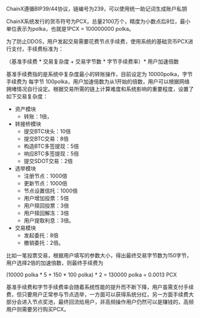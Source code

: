 ChainX遵循BIP39/44协议，链编号为239，可以使用统一助记词生成账户私钥

ChainX系统发行的货币符号为PCX，总量2100万个，精度为小数点后8位，最小单位表示为polka，也就是1PCX = 100000000 polka。

为了防止DDOS，用户发起交易需要花费节点手续费，使用系统的基础货币PCX进行支付，手续费标准为：

（基准手续费 * 交易复杂度 + 交易字节数 * 字节手续费率）* 用户加速倍数

基准手续费指的是系统中复杂度最小的转账操作，目前设定为 10000polka，字节手续费为 每字节 100polka，用户加速倍数为从1开始的倍数，用户可以根据网络拥堵情况自行设定。根据交易所需的链上计算难度和系统影响的重要程度，设置了如下交易复杂度：

* 资产模块
  * 转账：1倍，
* 转接桥模块
  * 提交BTC块头：10倍
  * 提交BTC交易：8倍
  * 构造BTC多签提现：5倍
  * 响应BTC多签提现：5倍
  * 提交SDOT交易：2倍
* 选举模块
  * 注册节点：1000倍
  * 更新节点：1000倍
  * 节点设置信托：1000倍
  * 用户增加投票：5倍
  * 用户赎回投票：3倍
  * 用户赎回解冻：3倍
  * 用户提取利息：3倍。
* 交易模块
  * 发起委托：8倍
  * 撤销委托：2倍。

比如一笔投票交易，根据用户填写的参数大小，得出最终交易字节数为150字节，用户选择2倍的加速倍数，则最终手续费为

(10000 polka * 5 + 150 * 100 polka) * 2 = 130000 polka = 0.0013 PCX

基准手续费和字节手续费率会随着系统性能的提升而不断下降，用户虽需支付手续费，但只要用户正常参与节点选举，一方面可以获得系统分红，另一方面手续费大部分会进入节点奖池，最终回流给用户，非高频操作用户仍然可以是赚钱的，高频用户则需要另行购买PCX。
